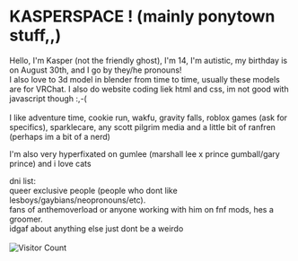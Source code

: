 <h1>KASPERSPACE ! (mainly ponytown stuff,,)</h1>
Hello, I'm Kasper (not the friendly ghost), I'm 14, I'm autistic, my birthday is on August 30th, and I go by they/he pronouns!
</br> 
I also love to 3d model in blender from time to time, usually these models are for VRChat. I also do website coding liek html and css, im not good with javascript though :,-( 
</br></br> 
I like adventure time, cookie run, wakfu, gravity falls, roblox games (ask for specifics), sparklecare, any scott pilgrim media and a little bit of ranfren (perhaps im a bit of a nerd) 


I'm also very hyperfixated on gumlee (marshall lee x prince gumball/gary prince) and i love cats 

dni list: 
</br> 
queer exclusive people
(people who dont like lesboys/gaybians/neopronouns/etc). 
</br>
fans of anthemoverload or anyone working with him on fnf mods, hes a groomer.
</br>
idgaf about anything else just dont be a weirdo
</br></br>
![Visitor Count](https://profile-counter.glitch.me/{KASPERSPACE}/count.svg)</h3>

</p>
